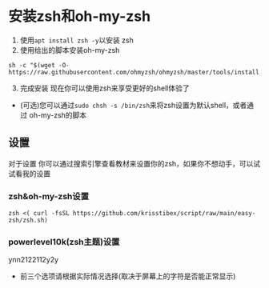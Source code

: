 # 安装zsh和oh-my-zsh
1. 使用`apt install zsh -y`以安装 zsh
2. 使用给出的脚本安装oh-my-zsh
```
sh -c "$(wget -O- https://raw.githubusercontent.com/ohmyzsh/ohmyzsh/master/tools/install.sh)"
```
3. 完成安装 现在你可以使用zsh来享受更好的shell体验了
- (可选)您可以通过`sudo chsh -s /bin/zsh`来将zsh设置为默认shell，或者通过 oh-my-zsh的脚本

## 设置
对于设置 你可以通过搜索引擎查看教材来设置你的zsh，如果你不想动手，可以试试看我的设置
### zsh&oh-my-zsh设置
```
zsh <( curl -fsSL https://github.com/krisstibex/script/raw/main/easy-zsh/zsh.sh)
```
### powerlevel10k(zsh主题)设置
ynn2122112y2y
- 前三个选项请根据实际情况选择(取决于屏幕上的字符是否能正常显示)

